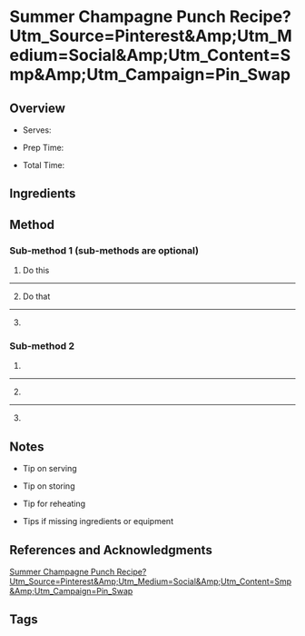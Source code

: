 # Summer Champagne Punch Recipe?Utm_Source=Pinterest&Amp;Utm_Medium=Social&Amp;Utm_Content=Smp&Amp;Utm_Campaign=Pin_Swap

## Overview

- Serves:

- Prep Time:

- Total Time:

## Ingredients



## Method

### Sub-method 1 (sub-methods are optional)

1. Do this
---
2. Do that
---
3.

### Sub-method 2

1.
---
2.
---
3.

## Notes

- Tip on serving

- Tip on storing

- Tip for reheating

- Tips if missing ingredients or equipment

## References and Acknowledgments

[Summer Champagne Punch Recipe?Utm_Source=Pinterest&Amp;Utm_Medium=Social&Amp;Utm_Content=Smp&Amp;Utm_Campaign=Pin_Swap](http://www.purewow.com/recipes/summer-champagne-punch-recipe?utm_source=pinterest&amp;utm_medium=social&amp;utm_content=SMP&amp;utm_campaign=pin_swap)

## Tags


